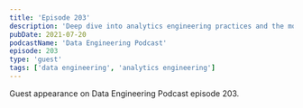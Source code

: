 ```yaml
---
title: 'Episode 203'
description: 'Deep dive into analytics engineering practices and the modern data stack.'
pubDate: 2021-07-20
podcastName: 'Data Engineering Podcast'
episode: 203
type: 'guest'
tags: ['data engineering', 'analytics engineering']
---
```


Guest appearance on Data Engineering Podcast episode 203.

